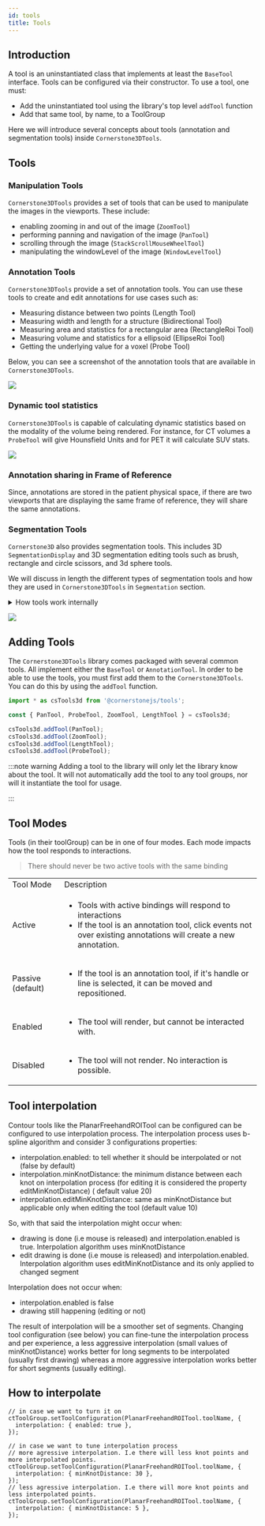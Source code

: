 ```yaml
---
id: tools
title: Tools
---
```


## Introduction

A tool is an uninstantiated class that implements at least the `BaseTool` interface.
Tools can be configured via their constructor. To use a tool, one must:

- Add the uninstantiated tool using the library's top level `addTool` function
- Add that same tool, by name, to a ToolGroup

Here we will introduce several concepts about tools (annotation and segmentation tools)
inside `Cornerstone3DTools`.

## Tools

### Manipulation Tools

`Cornerstone3DTools` provides a set of tools that can be used to manipulate the
images in the viewports. These include:

- enabling zooming in and out of the image (`ZoomTool`)
- performing panning and navigation of the image (`PanTool`)
- scrolling through the image (`StackScrollMouseWheelTool`)
- manipulating the windowLevel of the image (`WindowLevelTool`)

### Annotation Tools

`Cornerstone3DTools` provide a set of annotation tools. You can use these tools
to create and edit annotations for use cases such as:

- Measuring distance between two points (Length Tool)
- Measuring width and length for a structure (Bidirectional Tool)
- Measuring area and statistics for a rectangular area (RectangleRoi Tool)
- Measuring volume and statistics for a ellipsoid (EllipseRoi Tool)
- Getting the underlying value for a voxel (Probe Tool)

Below, you can see a screenshot of the annotation tools that are available in `Cornerstone3DTools`.

<div style={{textAlign: 'center'}}>

![](../../assets/annotation-tools.png)

</div>

### Dynamic tool statistics

`Cornerstone3DTools` is capable of calculating dynamic statistics based on the modality of the volume being rendered. For instance, for CT volumes a `ProbeTool` will give Hounsfield Units and for PET it will calculate SUV stats.

<div style={{textAlign: 'center', width:'85%'}}>

![](../../assets/dynamic-stats.png)

</div>

### Annotation sharing in Frame of Reference

Since, annotations are stored in the patient physical space, if there are
two viewports that are displaying the same frame of reference, they will share
the same annotations.

### Segmentation Tools

`Cornerstone3D` also provides segmentation tools. This includes 3D `SegmentationDisplay`
and 3D segmentation editing tools such as brush, rectangle and circle scissors, and
3d sphere tools.

We will discuss in length the different types of segmentation tools and how they
are used in `Cornerstone3DTools` in `Segmentation` section.

<details>

<summary>How tools work internally</summary>

mouse and keyboard fire events, these events are captured and normalized by
`Cornerstone3DTools`. The normalized events are then fired and handled by
tools either as `mouseDown`, `mouseDrag` and `mouseUp` events.

</details>

<div style={{textAlign: 'center', width:'85%'}}>

![](../../assets/segmentation-tools-intro.png)

</div>

## Adding Tools

The `Cornerstone3DTools` library comes packaged with several common tools. All implement either
the `BaseTool` or `AnnotationTool`. In order to be able to use the tools, you must
first add them to the `Cornerstone3DTools`. You can do this by using the `addTool` function.

```js
import * as csTools3d from '@cornerstonejs/tools';

const { PanTool, ProbeTool, ZoomTool, LengthTool } = csTools3d;

csTools3d.addTool(PanTool);
csTools3d.addTool(ZoomTool);
csTools3d.addTool(LengthTool);
csTools3d.addTool(ProbeTool);
```

:::note warning
Adding a tool to the library will only let the library know about the tool.
It will not automatically add the tool to any tool groups, nor will it
instantiate the tool for usage.

:::

## Tool Modes

Tools (in their toolGroup) can be in one of four modes. Each mode impacts how the tool responds to
interactions.

> There should never be two active tools with the same binding

<table>
  <tr>
    <td>Tool Mode</td>
    <td>Description</td>
  </tr>
  <tr>
    <td>Active</td>
    <td>
      <ul>
        <li>Tools with active bindings will respond to interactions</li>
        <li>If the tool is an annotation tool, click events not over existing annotations
  will create a new annotation.</li>
      </ul>
    </td>
  </tr>
  <tr>
    <td>Passive (default)</td>
    <td>
      <ul>
        <li>If the tool is an annotation tool, if it's handle or line is selected, it
    can be moved and repositioned.</li>
      </ul>
    </td>
  </tr>
  <tr>
    <td>Enabled</td>
    <td>
      <ul>
        <li>The tool will render, but cannot be interacted with.</li>
      </ul>
    </td>
  </tr>
  <tr>
    <td>Disabled</td>
    <td>
      <ul>
        <li>The tool will not render. No interaction is possible.</li>
      </ul>
    </td>
  </tr>
</table>

## Tool interpolation

Contour tools like the PlanarFreehandROITool can be configured can be configured to use interpolation process.
The interpolation process uses b-spline algorithm and consider 3 configurations properties:

- interpolation.enabled: to tell whether it should be interpolated or not (false by default)
- interpolation.minKnotDistance: the minimum distance between each knot on interpolation process (for editing it is considered the property editMinKnotDistance) ( default value 20)
- interpolation.editMinKnotDistance: same as minKnotDistance but applicable only when editing the tool (default value 10)

So, with that said the interpolation might occur when:

- drawing is done (i.e mouse is released) and interpolation.enabled is true. Interpolation algorithm uses minKnotDistance
- edit drawing is done (i.e mouse is released) and interpolation.enabled. Interpolation algorithm uses editMinKnotDistance and its only applied to changed segment

Interpolation does not occur when:

- interpolation.enabled is false
- drawing still happening (editing or not)

The result of interpolation will be a smoother set of segments.
Changing tool configuration (see below) you can fine-tune the interpolation process and per experience, a less aggressive interpolation (small values of minKnotDistance) works better for long segments to be interpolated (usually first drawing) whereas a more aggressive interpolation works better for short segments (usually editing).

## How to interpolate

```
// in case we want to turn it on
ctToolGroup.setToolConfiguration(PlanarFreehandROITool.toolName, {
  interpolation: { enabled: true },
});

// in case we want to tune interpolation process
// more agressive interpolation. I.e there will less knot points and more interpolated points.
ctToolGroup.setToolConfiguration(PlanarFreehandROITool.toolName, {
  interpolation: { minKnotDistance: 30 },
});
// less agressive interpolation. I.e there will more knot points and less interpolated points.
ctToolGroup.setToolConfiguration(PlanarFreehandROITool.toolName, {
  interpolation: { minKnotDistance: 5 },
});
```
